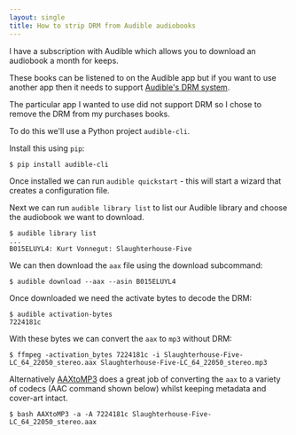 ```yaml
---
layout: single
title: How to strip DRM from Audible audiobooks
---
```


I have a subscription with Audible which allows you to download an audiobook a month for keeps.

These books can be listened to on the Audible app but if you want to use another app then it needs to support [Audible's DRM system](https://help.audible.com/s/article/does-audible-use-drm-or-any-other-mechanisms-to-protect-titles-on-audible-from-unauthorized-distribution-and-modification?language=en_US).

The particular app I wanted to use did not support DRM so I chose to remove the DRM from my purchases books.

To do this we'll use a Python project `audible-cli`.

Install this using `pip`:

```shell
$ pip install audible-cli
```

Once installed we can run `audible quickstart` - this will start a wizard that creates a configuration file.

Next we can run `audible library list` to list our Audible library and choose the audiobook we want to download.

```shell
$ audible library list
...
B015ELUYL4: Kurt Vonnegut: Slaughterhouse-Five
```

We can then download the `aax` file using the download subcommand:

```shell
$ audible download --aax --asin B015ELUYL4
```

Once downloaded we need the activate bytes to decode the DRM:

```shell
$ audible activation-bytes
7224181c
```

With these bytes we can convert the `aax` to `mp3` without DRM:

```shell
$ ffmpeg -activation_bytes 7224181c -i Slaughterhouse-Five-LC_64_22050_stereo.aax Slaughterhouse-Five-LC_64_22050_stereo.mp3
```

Alternatively [AAXtoMP3](https://github.com/KrumpetPirate/AAXtoMP3) does a great job of converting the `aax` to a variety of codecs (AAC command shown below) whilst keeping metadata and cover-art intact.

```shell
$ bash AAXtoMP3 -a -A 7224181c Slaughterhouse-Five-LC_64_22050_stereo.aax
```
